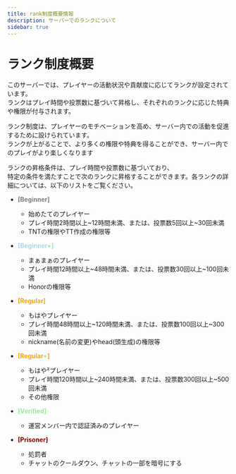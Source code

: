```yaml
---
title: rank制度概要情報
description: サーバーでのランクについて
sidebar: true
---
```

# ランク制度概要

このサーバーでは、プレイヤーの活動状況や貢献度に応じてランクが設定されています。<br>
ランクはプレイ時間や投票数に基づいて昇格し、それぞれのランクに応じた特典や権限が付与されます。

ランク制度は、プレイヤーのモチベーションを高め、サーバー内での活動を促進するために設けられています。<br>
ランクが上がることで、より多くの権限や特典を得ることができ、サーバー内でのプレイがより楽しくなります<br>

ランクの昇格条件は、プレイ時間や投票数に基づいており、<br>
特定の条件を満たすことで次のランクに昇格することができます。各ランクの詳細については、以下のリストをご覧ください。

- <span style="color:gray;">**[Beginner]**</span>
  - 始めたてのプレイヤー
  - プレイ時間2時間以上~12時間未満、または、投票数5回以上~30回未満
  - TNTの権限やTT作成の権限等

- <span style="color:lightblue;">**[Beginner<span style="color:lightgreen;">+</span>]**</span>
  - まぁまぁのプレイヤー
  - プレイ時間12時間以上~48時間未満、または、投票数30回以上~100回未満
  - Honorの権限等

- <span style="color:orange;">**[Regular]**</span>
  - もはやプレイヤー
  - プレイ時間48時間以上~120時間未満、または、投票数100回以上~300回未満
  - nickname(名前の変更)やhead(頭生成)の権限等

- <span style="color:orange;">**[Regular<span style="color:lightgreen;">+</span>]**</span>
  - もはや²プレイヤー
  - プレイ時間120時間以上~240時間未満、または、投票数300回以上~500回未満
  - その他権限

- <span style="color:lightgreen;">**[Verified]**</span>
  - 運営メンバー内で認証済みのプレイヤー

- <span style="color:darkred;">**[Prisoner]**</span>
  - 処罰者
  - チャットのクールダウン、チャットの一部を暗号にする
